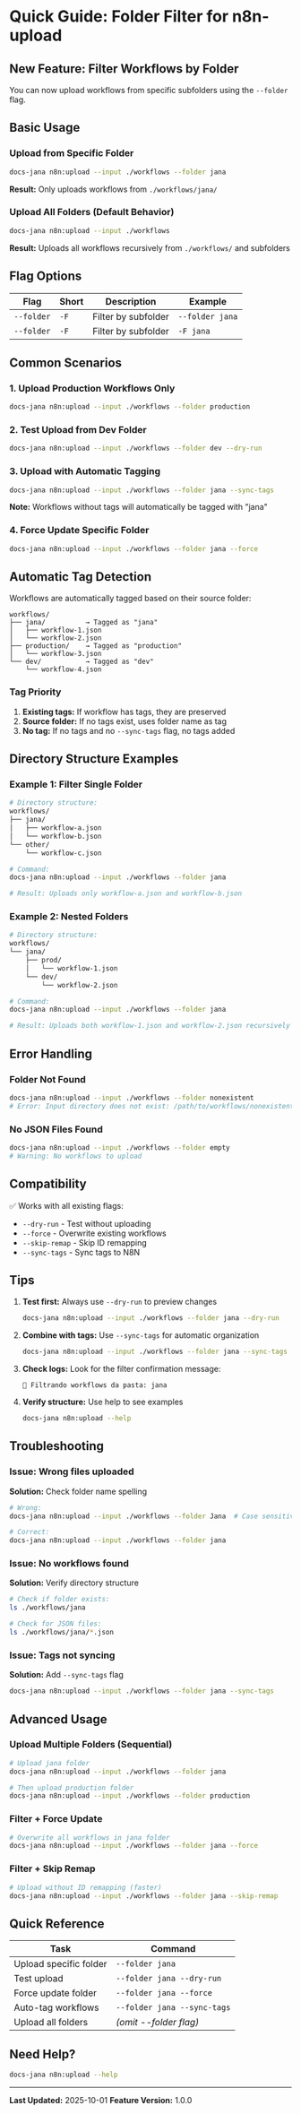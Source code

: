 # Quick Guide: Folder Filter for n8n-upload

## New Feature: Filter Workflows by Folder

You can now upload workflows from specific subfolders using the `--folder` flag.

## Basic Usage

### Upload from Specific Folder
```bash
docs-jana n8n:upload --input ./workflows --folder jana
```
**Result:** Only uploads workflows from `./workflows/jana/`

### Upload All Folders (Default Behavior)
```bash
docs-jana n8n:upload --input ./workflows
```
**Result:** Uploads all workflows recursively from `./workflows/` and subfolders

## Flag Options

| Flag | Short | Description | Example |
|------|-------|-------------|---------|
| `--folder` | `-F` | Filter by subfolder | `--folder jana` |
| `--folder` | `-F` | Filter by subfolder | `-F jana` |

## Common Scenarios

### 1. Upload Production Workflows Only
```bash
docs-jana n8n:upload --input ./workflows --folder production
```

### 2. Test Upload from Dev Folder
```bash
docs-jana n8n:upload --input ./workflows --folder dev --dry-run
```

### 3. Upload with Automatic Tagging
```bash
docs-jana n8n:upload --input ./workflows --folder jana --sync-tags
```
**Note:** Workflows without tags will automatically be tagged with "jana"

### 4. Force Update Specific Folder
```bash
docs-jana n8n:upload --input ./workflows --folder jana --force
```

## Automatic Tag Detection

Workflows are automatically tagged based on their source folder:

```
workflows/
├── jana/          → Tagged as "jana"
│   ├── workflow-1.json
│   └── workflow-2.json
├── production/    → Tagged as "production"
│   └── workflow-3.json
└── dev/           → Tagged as "dev"
    └── workflow-4.json
```

### Tag Priority
1. **Existing tags:** If workflow has tags, they are preserved
2. **Source folder:** If no tags exist, uses folder name as tag
3. **No tag:** If no tags and no `--sync-tags` flag, no tags added

## Directory Structure Examples

### Example 1: Filter Single Folder
```bash
# Directory structure:
workflows/
├── jana/
│   ├── workflow-a.json
│   └── workflow-b.json
└── other/
    └── workflow-c.json

# Command:
docs-jana n8n:upload --input ./workflows --folder jana

# Result: Uploads only workflow-a.json and workflow-b.json
```

### Example 2: Nested Folders
```bash
# Directory structure:
workflows/
└── jana/
    ├── prod/
    │   └── workflow-1.json
    └── dev/
        └── workflow-2.json

# Command:
docs-jana n8n:upload --input ./workflows --folder jana

# Result: Uploads both workflow-1.json and workflow-2.json recursively
```

## Error Handling

### Folder Not Found
```bash
docs-jana n8n:upload --input ./workflows --folder nonexistent
# Error: Input directory does not exist: /path/to/workflows/nonexistent
```

### No JSON Files Found
```bash
docs-jana n8n:upload --input ./workflows --folder empty
# Warning: No workflows to upload
```

## Compatibility

✅ Works with all existing flags:
- `--dry-run` - Test without uploading
- `--force` - Overwrite existing workflows
- `--skip-remap` - Skip ID remapping
- `--sync-tags` - Sync tags to N8N

## Tips

1. **Test first:** Always use `--dry-run` to preview changes
   ```bash
   docs-jana n8n:upload --input ./workflows --folder jana --dry-run
   ```

2. **Combine with tags:** Use `--sync-tags` for automatic organization
   ```bash
   docs-jana n8n:upload --input ./workflows --folder jana --sync-tags
   ```

3. **Check logs:** Look for the filter confirmation message:
   ```
   📂 Filtrando workflows da pasta: jana
   ```

4. **Verify structure:** Use help to see examples
   ```bash
   docs-jana n8n:upload --help
   ```

## Troubleshooting

### Issue: Wrong files uploaded
**Solution:** Check folder name spelling
```bash
# Wrong:
docs-jana n8n:upload --input ./workflows --folder Jana  # Case sensitive!

# Correct:
docs-jana n8n:upload --input ./workflows --folder jana
```

### Issue: No workflows found
**Solution:** Verify directory structure
```bash
# Check if folder exists:
ls ./workflows/jana

# Check for JSON files:
ls ./workflows/jana/*.json
```

### Issue: Tags not syncing
**Solution:** Add `--sync-tags` flag
```bash
docs-jana n8n:upload --input ./workflows --folder jana --sync-tags
```

## Advanced Usage

### Upload Multiple Folders (Sequential)
```bash
# Upload jana folder
docs-jana n8n:upload --input ./workflows --folder jana

# Then upload production folder
docs-jana n8n:upload --input ./workflows --folder production
```

### Filter + Force Update
```bash
# Overwrite all workflows in jana folder
docs-jana n8n:upload --input ./workflows --folder jana --force
```

### Filter + Skip Remap
```bash
# Upload without ID remapping (faster)
docs-jana n8n:upload --input ./workflows --folder jana --skip-remap
```

## Quick Reference

| Task | Command |
|------|---------|
| Upload specific folder | `--folder jana` |
| Test upload | `--folder jana --dry-run` |
| Force update folder | `--folder jana --force` |
| Auto-tag workflows | `--folder jana --sync-tags` |
| Upload all folders | _(omit --folder flag)_ |

## Need Help?

```bash
docs-jana n8n:upload --help
```

---

**Last Updated:** 2025-10-01
**Feature Version:** 1.0.0
